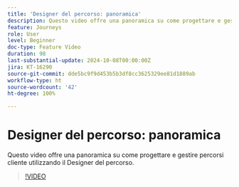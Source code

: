 ```yaml
---
title: 'Designer del percorso: panoramica'
description: Questo video offre una panoramica su come progettare e gestire percorsi cliente utilizzando il Designer del percorso.
feature: Journeys
role: User
level: Beginner
doc-type: Feature Video
duration: 98
last-substantial-update: 2024-10-08T00:00:00Z
jira: KT-16290
source-git-commit: dde5bc9f9d453b5b3df8cc3625329ee81d1889ab
workflow-type: ht
source-wordcount: '42'
ht-degree: 100%

---
```



# Designer del percorso: panoramica

Questo video offre una panoramica su come progettare e gestire percorsi cliente utilizzando il Designer del percorso.

>[!VIDEO](https://video.tv.adobe.com/v/3432672/?learn=on)
